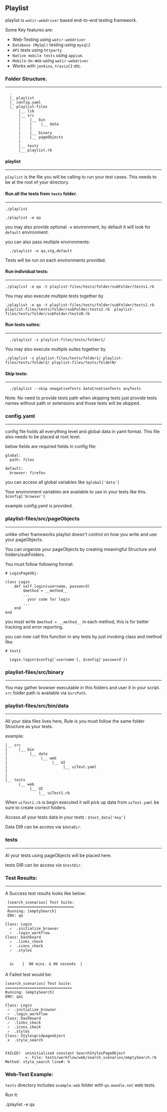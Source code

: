 ## Playlist

playlist is `watir-webdriver` based end-to-end testing framework.

Some Key features are:

* Web-Testing using `watir-webdriver`
* `Database (MySql)` testing using `mysql2`
* `API` tests using `httparty`
* `Native mobile tests` using `appium`.
* `Mobile-On-Web` using `watir-webdriver`
* Works with `jenkins`, `travisCI` etc.

### Folder Structure.
--------------------------


      .
      |_ playlist
      |_ config.yaml
      |_ playlist-files
          |__ lib
          |__ src
          |    |__ bin
          |    |    |__ data
          |    |
          |    |__ binary
          |    |__ pageObjects
          |
          |__ tests
          |__ playlist.rb




#### playlist
-----------------
`playlist` is the file you will be calling to run your test cases. This needs to be at the root of your directory.

#### Run all the tests from `tests` folder.
--------------------------------------------

    ./playlist

    ./playlist -e qa

you may also provide optional `-e` environment, by default it will look for `default` environment.

you can also pass multiple environments:

      ./playlist -e qa,stg,default

Tests will be run on each environments provided.


#### Run individual tests:
-----------------------------

    ./playlist -e qa -t playlist-files/tests/folder/subFolder/tests1.rb

You may also execute multiple tests together by


 ```
 ./playlist -e qa -t playlist-files/tests/folder/subFolder/tests1.rb playlist-files/tests/folder/subFolder/tests2.rb  playlist-files/tests/folder/subFolder/testsN.rb

  ```

#### Run tests suites:
------------------------
      ./playlist -s playlist-files/tests/folder1/


  You may also execute multiple suites together by


  ```
  ./playlist -s playlist-files/tests/folder1/ playlist-files/tests/folder2/ playlist-files/tests/folderN/

  ```

#### Skip tests:
--------------------
      ./playlist --skip neagativeTests dataCreationTests anyTests

  Note: No need to provide tests path when skipping tests just provide tests names without path or extensions and those tests will be skipped.


### config.yaml
------------------
  config file holds all everything level and global data in yaml format. This file also needs to be placed at root level.

  below fields are required fields in config file:


    global:
      path: files

    default:
      browser: firefox



  you can access all global variables like `$global['data']`

  Your environment variables are available to use in your tests like this. `$config['browser']`

  example config.yaml is provided.


### playlist-files/src/pageObjects
-----------------------------------

  unlike other frameworks playlist doesn't control on how you write and use your pageObjects.

   You can organize your pageObjects by creating meaningful Structure and folders/subFolders.

  You must follow following format:


  `# LoginPageObj:`

    class Login
        def self.login(username, password)
            $method = __method__
            ...
              your code for login
            ...  
        end
    end



  you must write ` $method = __method__ ` in each method, this is for better tracking and error reporting.

  you can now call this function in any tests by just invoking class and method like:




    # test1

      Login.login($config['username'], $config['password'])



### playlist-files/src/binary
-----------------------------

  You may gather browser executable in this folders and user it in your script. `src` folder path is available via `$srcPath`.




### playlist-files/src/bin/data
---------------------------------

  All your data files lives here, Rule is you must follow the same folder Structure as your tests.

   example:




    |__ src
    |     |__ bin
    |          |__ data
    |               |__ web
    |                    |__ UI
    |                         |__ uiTest.yaml
    |
    |
    |__ tests
          |__ web
               |__ UI
                   |__ uiTest1.rb





   When `uiTest1.rb` is begin executed it will pick up data from `uiTest.yaml`  be sure to create correct folders.

   Access all your tests data in your tests : `$test_data['key']`

   Data DIR can be access via `$dataDir`.



### tests
-----------
   Al your tests using pageObjects will be placed here.

   tests DIR can be access via `$testDir`.


### Test Results:
-------------------
   A Success test results looks like below:


     [search_scenarios] Test Suite:
     ==============================
     Running: [emptySearch]
     ENV: qa

    Class: Login
      ✓  .initialize_browser
      ✓  .login_workflow
    Class: Dashboard
      ✓  .links_check
      ✓  .icons_check
      ✓  .styles


      👍    [  00 mins. & 06 seconds  ]



   A Failed test would be:


    [search_scenarios] Test Suite:
    ==============================
    Running: [emptySearch]
    ENV: qa1

    Class: Login
     ✓  .initialize_browser
     ✓  .login_workflow
    Class: Dashboard
     ✓  .links_check
     ✓  .icons_check
     ✓  .styles
    Class: Stylesgridpageobject
     x  .style_search


    FAILED!  uninitialized constant SearchStylesPageObject
             ✕  File: tests/workflow/web/search_scenarios/emptySearch.rb  Method: style_search line#: 9

### Web-Test Example:

`tests` directory includes `example-web` folder with `qa.moodle.net` web tests.

Run it:

  ./playlist -e qa
